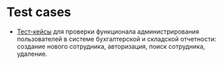 # Test cases
+ [Тест-кейсы](https://docs.google.com/spreadsheets/d/1aAhwI8sDOwx6vnzfbUZ_Fv04BEI4qE7S/edit?usp=sharing&ouid=106393652802839865381&rtpof=true&sd=true) для проверки функционала администрирования пользователей в cистеме бухгалтерской и складской отчетности: создание нового сотрудника, авторизация, поиск сотрудника, удаление.
